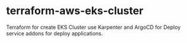 # terraform-aws-eks-cluster
Terraform for create EKS Cluster use Karpenter and ArgoCD for Deploy service addons for deploy applications.
